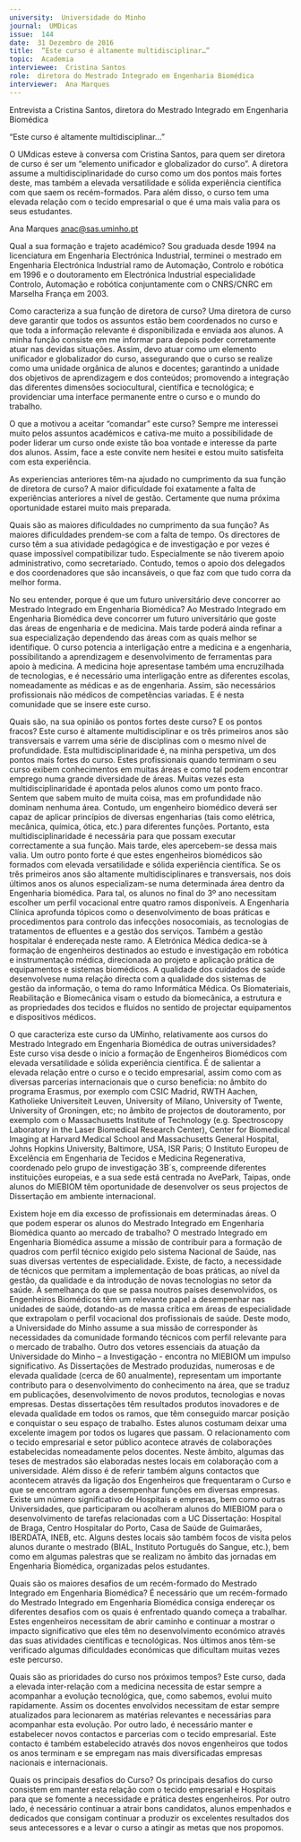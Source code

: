 ```yaml
---
university:  Universidade do Minho
journal:  UMDicas
issue:  144
date:  31 Dezembro de 2016
title:  “Este curso é altamente multidisciplinar…”
topic:  Academia
interviewee:  Cristina Santos
role:  diretora do Mestrado Integrado em Engenharia Biomédica
interviewer:  Ana Marques
---
```

 

 Entrevista a Cristina Santos, diretora do Mestrado Integrado em Engenharia Biomédica 

 “Este curso é altamente multidisciplinar…”

 O UMdicas esteve à conversa com Cristina Santos, para quem ser diretora de curso é ser um “elemento unificador e globalizador do curso”. A diretora assume a multidisciplinaridade do curso como um dos pontos mais fortes deste, mas também a elevada versatilidade e sólida experiência científica com que saem os recém-formados. Para além disso, o curso tem uma elevada relação com o tecido empresarial o que é uma mais valia para os seus estudantes.

 Ana Marques anac@sas.uminho.pt 

 Qual a sua formação e trajeto académico?
 Sou graduada desde 1994 na licenciatura em Engenharia Electrónica Industrial, terminei o mestrado em Engenharia Electrónica Industrial ramo de Automação, Controlo e robótica em 1996 e o doutoramento em Electrónica Industrial especialidade Controlo, Automação e robótica conjuntamente com o CNRS/CNRC em Marselha França em 2003.

 Como caracteriza a sua função de diretora de curso?
 Uma diretora de curso deve garantir que todos os assuntos estão bem coordenados no curso e que toda a informação relevante é disponibilizada e enviada aos alunos. A minha função consiste em me informar para depois poder corretamente atuar nas devidas situações. Assim, devo atuar como um elemento unificador e globalizador do curso, assegurando que o curso se realize como uma unidade orgânica de alunos e docentes; garantindo a unidade dos objetivos de aprendizagem e dos conteúdos; promovendo a integração das diferentes dimensões sociocultural, científica e tecnológica; e providenciar uma interface permanente entre o curso e o mundo do trabalho.

 O que a motivou a aceitar “comandar” este curso?
 Sempre me interessei muito pelos assuntos académicos e cativa-me muito a possibilidade de poder liderar um curso onde existe tão boa vontade e interesse da parte dos alunos. Assim, face a este convite nem hesitei e estou muito satisfeita com esta experiência.

 As experiencias anteriores têm-na ajudado no cumprimento da sua função de diretora de curso?
 A maior dificuldade foi exatamente a falta de experiências anteriores a nível de gestão.
 Certamente que numa próxima oportunidade estarei muito mais preparada.

 Quais são as maiores dificuldades no cumprimento da sua função?
 As maiores dificuldades prendem-se com a falta de tempo. Os directores de curso têm a sua atividade pedagógica e de investigação e por vezes é quase impossível compatibilizar tudo. Especialmente se não tiverem apoio administrativo, como secretariado. Contudo, temos o apoio dos delegados e dos coordenadores que são incansáveis, o que faz com que tudo corra da melhor forma.

 No seu entender, porque é que um futuro universitário deve concorrer ao Mestrado Integrado em Engenharia Biomédica?
 Ao Mestrado Integrado em Engenharia Biomédica deve concorrer um futuro universitário que goste das áreas de engenharia e de medicina. Mais tarde poderá ainda refinar a sua especialização dependendo das áreas com as quais melhor se identifique. O curso potencia a interligação entre a medicina e a engenharia, possibilitando a aprendizagem e desenvolvimento de ferramentas para apoio à medicina. A medicina hoje apresentase também uma encruzilhada de tecnologias, e é necessário uma interligação entre as diferentes escolas, nomeadamente as médicas e as de engenharia. Assim, são necessários profissionais não médicos de competências variadas. E é nesta comunidade que se insere este curso.

 Quais são, na sua opinião os pontos fortes deste curso? E os pontos fracos?
 Este curso é altamente multidisciplinar e os três primeiros anos são transversais e varrem uma série de disciplinas com o mesmo nível de profundidade.
 Esta multidisciplinaridade é, na minha perspetiva, um dos pontos mais fortes do curso. Estes profissionais quando terminam o seu curso exibem conhecimentos em muitas áreas e como tal podem encontrar emprego numa grande diversidade de áreas. Muitas vezes esta multidisciplinaridade é apontada pelos alunos como um ponto fraco.
 Sentem que sabem muito de muita coisa, mas em profundidade não dominam nenhuma área.
 Contudo, um engenheiro biomédico deverá ser capaz de aplicar princípios de diversas engenharias (tais como elétrica, mecânica, química, ótica, etc.) para diferentes funções. Portanto, esta multidisciplinaridade é necessária para que possam executar correctamente a sua função. Mais tarde, eles apercebem-se dessa mais valia.
 Um outro ponto forte é que estes engenheiros biomédicos são formados com elevada versatilidade e sólida experiência científica.
 Se os três primeiros anos são altamente multidisciplinares e transversais, nos dois últimos anos os alunos especializam-se numa determinada área dentro da Engenharia biomédica. Para tal, os alunos no final do 3º ano necessitam escolher um perfil vocacional entre quatro ramos disponíveis.
 A Engenharia Clínica aprofunda tópicos como o desenvolvimento de boas práticas e procedimentos para controlo das infecções nosocomiais, as tecnologias de tratamentos de efluentes e a gestão dos serviços. Também a gestão hospitalar é endereçada neste ramo. A Eletrónica Médica dedica-se à formação de engenheiros destinados ao estudo e investigação em robótica e instrumentação médica, direcionada ao projeto e aplicação prática de equipamentos e sistemas biomédicos. A qualidade dos cuidados de saúde desenvolvese numa relação directa com a qualidade dos sistemas de gestão da informação, o tema do ramo Informática Médica. Os Biomateriais, Reabilitação e Biomecânica visam o estudo da biomecânica, a estrutura e as propriedades dos tecidos e fluidos no sentido de projectar equipamentos e dispositivos médicos.

 O que caracteriza este curso da UMinho, relativamente aos cursos do Mestrado Integrado em Engenharia Biomédica de outras universidades?
 Este curso visa desde o início a formação de Engenheiros Biomédicos com elevada versatilidade e sólida experiência científica. É de salientar a elevada relação entre o curso e o tecido empresarial, assim como com as diversas parcerias internacionais que o curso beneficia: no âmbito do programa Erasmus, por exemplo com CSIC Madrid, RWTH Aachen, Katholieke Universiteit Leuven, University of Milano, University of Twente, University of Groningen, etc; no âmbito de projectos de doutoramento, por exemplo com o Massachusetts Institute of Technology (e.g. Spectroscopy Laboratory in the Laser Biomedical Research Center), Center for Biomedical Imaging at Harvard Medical School and Massachusetts General Hospital, Johns Hopkins University, Baltimore, USA, ISR Paris; O Instituto Europeu de Excelência em Engenharia de Tecidos e Medicina Regenerativa, coordenado pelo grupo de investigação 3B´s, compreende diferentes instituições europeias, e a sua sede está centrada no AvePark, Taipas, onde alunos do MIEBIOM têm oportunidade de desenvolver os seus projectos de Dissertação em ambiente internacional.

 Existem hoje em dia excesso de profissionais em determinadas áreas. O que podem esperar os alunos do Mestrado Integrado em Engenharia Biomédica quanto ao mercado de trabalho?
 O mestrado Integrado em Engenharia Biomédica assume a missão de contribuir para a formação de quadros com perfil técnico exigido pelo sistema Nacional de Saúde, nas suas diversas vertentes de especialidade. Existe, de facto, a necessidade de técnicos que permitam a implementação de boas práticas, ao nível da gestão, da qualidade e da introdução de novas tecnologias no setor da saúde.
 À semelhança do que se passa noutros países desenvolvidos, os Engenheiros Biomédicos têm um relevante papel a desempenhar nas unidades de saúde, dotando-as de massa crítica em áreas de especialidade que extrapolam o perfil vocacional dos profissionais de saúde. Deste modo, a Universidade do Minho assume a sua missão de corresponder às necessidades da comunidade formando técnicos com perfil relevante para o mercado de trabalho.
 Outro dos vetores essenciais da atuação da Universidade do Minho – a Investigação - encontra no MIEBIOM um impulso significativo. As Dissertações de Mestrado produzidas, numerosas e de elevada qualidade (cerca de 60 anualmente), representam um importante contributo para o desenvolvimento do conhecimento na área, que se traduz em publicações, desenvolvimento de novos produtos, tecnologias e novas empresas. Destas dissertações têm resultados produtos inovadores e de elevada qualidade em todos os ramos, que têm conseguido marcar posição e conquistar o seu espaço de trabalho. Estes alunos costumam deixar uma excelente imagem por todos os lugares que passam.
 O relacionamento com o tecido empresarial e setor público acontece através de colaborações estabelecidas nomeadamente pelos docentes.
 Neste âmbito, algumas das teses de mestrados são elaboradas nestes locais em colaboração com a universidade. Além disso é de referir também alguns contactos que acontecem através da ligação dos Engenheiros que frequentaram o Curso e que se encontram agora a desempenhar funções em diversas empresas. Existe um número significativo de Hospitais e empresas, bem como outras Universidades, que participaram ou acolheram alunos do MIEBIOM para o desenvolvimento de tarefas relacionadas com a UC Dissertação: Hospital de Braga, Centro Hospitalar do Porto, Casa de Saúde de Guimarães, IBERDATA, INEB, etc. Alguns destes locais são também focos de visita pelos alunos durante o mestrado (BIAL, Instituto Português do Sangue, etc.), bem como em algumas palestras que se realizam no âmbito das jornadas em Engenharia Biomédica, organizadas pelos estudantes.

 Quais são os maiores desafios de um recém-formado do Mestrado Integrado em Engenharia Biomédica?
 É necessário que um recém-formado do Mestrado Integrado em Engenharia Biomédica consiga endereçar os diferentes desafios com os quais é enfrentado quando começa a trabalhar. Estes engenheiros necessitam de abrir caminho e continuar a mostrar o impacto significativo que eles têm no desenvolvimento económico através das suas atividades científicas e tecnológicas. Nos últimos anos têm-se verificado algumas dificuldades económicas que dificultam muitas vezes este percurso.

 Quais são as prioridades do curso nos próximos tempos?
 Este curso, dada a elevada inter-relação com a medicina necessita de estar sempre a acompanhar a evolução tecnológica, que, como sabemos, evolui muito rapidamente. Assim os docentes envolvidos necessitam de estar sempre atualizados para lecionarem as matérias relevantes e necessárias para acompanhar esta evolução. Por outro lado, é necessário manter e estabelecer novos contactos e parcerias com o tecido empresarial.
 Este contacto é também estabelecido através dos novos engenheiros que todos os anos terminam e se empregam nas mais diversificadas empresas nacionais e internacionais.

 Quais os principais desafios do Curso?
 Os principais desafios do curso consistem em manter esta relação com o tecido empresarial e Hospitais para que se fomente a necessidade e prática destes engenheiros.
 Por outro lado, é necessário continuar a atrair bons candidatos, alunos empenhados e dedicados que consigam continuar a produzir os excelentes resultados dos seus antecessores e a levar o curso a atingir as metas que nos propomos.

 

